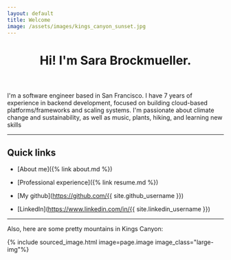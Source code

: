 ```yaml
---
layout: default
title: Welcome
image: /assets/images/kings_canyon_sunset.jpg
---
```


<header><h1 class="page-heading">Hi! I'm Sara Brockmueller.</h1></header>

I'm a software engineer based in San Francisco. I have 7 years of experience in backend development, focused on building cloud-based platforms/frameworks and scaling systems.
I'm passionate about climate change and sustainability, as well as music, plants, hiking, and learning new skills

---

## Quick links

* [About me]({% link about.md %})

* [Professional experience]({% link resume.md %})

* [My github](https://github.com/{{ site.github_username }})

* [LinkedIn](https://www.linkedin.com/in/{{ site.linkedin_username }})
---

Also, here are some pretty mountains in Kings Canyon:

{% include sourced_image.html image=page.image image_class="large-img"%}
